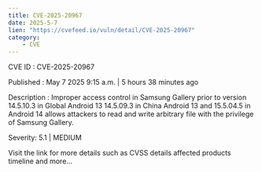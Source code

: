 ```yaml
---
title: CVE-2025-20967
date: 2025-5-7
lien: "https://cvefeed.io/vuln/detail/CVE-2025-20967"
category:
    - CVE
---
```


CVE ID : CVE-2025-20967

Published :  May 7
2025
9:15 a.m. | 5 hours
38 minutes ago

Description : Improper access control in Samsung Gallery prior to version 14.5.10.3 in Global Android 13
14.5.09.3 in China Android 13
and 15.5.04.5 in Android 14 allows attackers to read and write arbitrary file with the privilege of Samsung Gallery.

Severity: 5.1 | MEDIUM

Visit the link for more details
such as CVSS details
affected products
timeline
and more...
